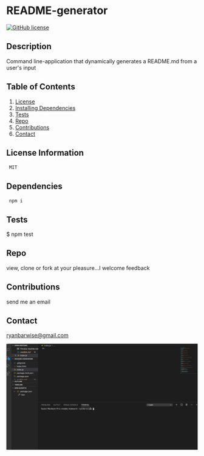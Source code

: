
  
  # README-generator
  
  [![GitHub license](https://img.shields.io/github/last-commit/ryanbarwise/README-generator)](https://github.com/ryanbarwise/README-generator)
   


  ## Description
 Command line-application that dynamically generates a README.md from a user's input

  ## Table of Contents
  1. [License](#license)
  2. [Installing Dependencies](#dependencies)
  3. [Tests](#tests)
  3. [Repo](#repo)
  4. [Contributions](#contributions)
  5. [Contact](#contact)

  <a name = "license"></a>
  ## License Information
     MIT

  <a name = "dependencies"></a>
  ## Dependencies
     npm i

  <a name = "tests"></a>
  ## Tests
   $ npm test

  <a name = "repo"></a>
  ## Repo
  view, clone or fork at your pleasure...I welcome feedback

  <a name = "contributions"></a>
  ## Contributions 
   send me an email

  <a name = "contact"></a>
  ## Contact
  <ryanbarwise@gmail.com>

  ![](README.gif)
  

  
    
  
  